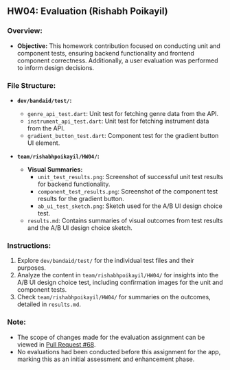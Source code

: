 ## HW04: Evaluation (Rishabh Poikayil)

### Overview:
- **Objective:** This homework contribution focused on conducting unit and component tests, ensuring backend functionality and frontend component correctness. Additionally, a user evaluation was performed to inform design decisions.

### File Structure:
- **`dev/bandaid/test/`:**
  - `genre_api_test.dart`: Unit test for fetching genre data from the API.
  - `instrument_api_test.dart`: Unit test for fetching instrument data from the API.
  - `gradient_button_test.dart`: Component test for the gradient button UI element.

- **`team/rishabhpoikayil/HW04/`:**
  - **Visual Summaries:**
    - `unit_test_results.png`: Screenshot of successful unit test results for backend functionality.
    - `component_test_results.png`: Screenshot of the component test results for the gradient button.
    - `ab_ui_test_sketch.png`: Sketch used for the A/B UI design choice test.
  - `results.md`: Contains summaries of visual outcomes from test results and the A/B UI design choice sketch.

### Instructions:
1. Explore `dev/bandaid/test/` for the individual test files and their purposes.
2. Analyze the content in `team/rishabhpoikayil/HW04/` for insights into the A/B UI design choice test, including confirmation images for the unit and component tests.
3. Check `team/rishabhpoikayil/HW04/` for summaries on the outcomes, detailed in `results.md`.

### Note:
- The scope of changes made for the evaluation assignment can be viewed in [Pull Request #68](https://github.com/ucsb-cs184-f23/pj-flutter-02/pull/68).
- No evaluations had been conducted before this assignment for the app, marking this as an initial assessment and enhancement phase.
